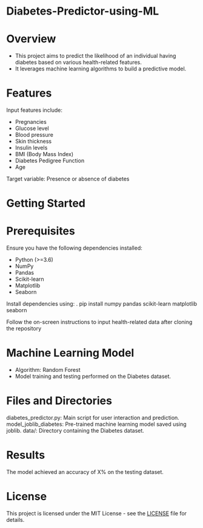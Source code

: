 # Diabetes-Predictor-using-ML

# Overview
 - This project aims to predict the likelihood of an individual having diabetes based on various health-related features.
 - It leverages machine learning algorithms to build a predictive model.

# Features
Input features include:
 - Pregnancies
 - Glucose level
 - Blood pressure
 - Skin thickness
 - Insulin levels
 - BMI (Body Mass Index)
 - Diabetes Pedigree Function
 - Age

Target variable: Presence or absence of diabetes

# Getting Started
# Prerequisites
Ensure you have the following dependencies installed:

 - Python (>=3.6)
 - NumPy
 - Pandas
 - Scikit-learn
 - Matplotlib
 - Seaborn

Install dependencies using: 
 . pip install numpy pandas scikit-learn matplotlib seaborn
 
Follow the on-screen instructions to input health-related data after cloning the repository

# Machine Learning Model
- Algorithm: Random Forest
- Model training and testing performed on the Diabetes dataset.

# Files and Directories

diabetes_predictor.py: Main script for user interaction and prediction.
model_joblib_diabetes: Pre-trained machine learning model saved using joblib.
data/: Directory containing the Diabetes dataset.

# Results

The model achieved an accuracy of X% on the testing dataset.

# License
This project is licensed under the MIT License - see the [LICENSE]() file for details.
